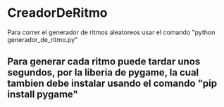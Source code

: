 # CreadorDeRitmo

Para correr el generador de ritmos aleatoreos usar el comando "python generador_de_ritmo.py"

## Para generar cada ritmo puede tardar unos segundos, por la liberia de pygame, la cual tambien debe instalar usando el comando "pip install pygame"

